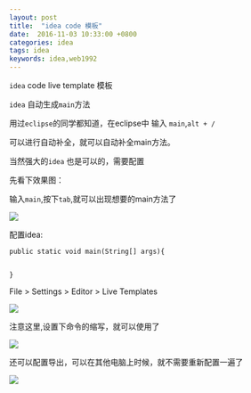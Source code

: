 ```yaml
---
layout: post
title:  "idea code 模板"
date:  2016-11-03 10:33:00 +0800
categories: idea
tags: idea
keywords: idea,web1992
---
```


`idea` code live template 模板

`idea` 自动生成`main`方法

<!--more-->

用过`eclipse`的同学都知道，在eclipse中 输入 `main`,`alt + /`

可以进行自动补全，就可以自动补全main方法。

当然强大的`idea` 也是可以的，需要配置

先看下效果图：

输入`main`,按下`tab`,就可以出现想要的main方法了

![](http://i.imgur.com/vYVWwTP.gif)


配置idea:

    public static void main(String[] args){

        
    }

File > Settings > Editor > Live Templates

![](https://i.imgur.com/ig63CBs.png)



注意这里,设置下命令的缩写，就可以使用了

![](https://i.imgur.com/urHl2xJ.png)


还可以配置导出，可以在其他电脑上时候，就不需要重新配置一遍了

![](https://i.imgur.com/7S1JIHV.png)
	







